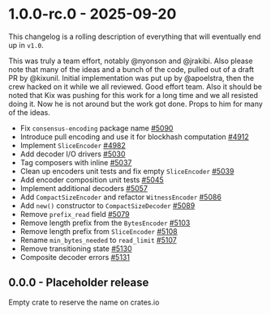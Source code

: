 # 1.0.0-rc.0 - 2025-09-20

This changelog is a rolling description of everything that will eventually end up in `v1.0`.

This was truly a team effort, notably @nyonson and @jrakibi. Also please note that many of the ideas
and a bunch of the code, pulled out of a draft PR by @kixunil. Initial implementation was put up by
@apoelstra, then the crew hacked on it while we all reviewed. Good effort team. Also it should be
noted that Kix was pushing for this work for a long time and we all resisted doing it. Now he is not
around but the work got done. Props to him for many of the ideas.

- Fix `consensus-encoding` package name [#5090](https://github.com/rust-bitcoin/rust-bitcoin/pull/5090)
- Introduce pull encoding and use it for blockhash computation [#4912](https://github.com/rust-bitcoin/rust-bitcoin/pull/4912)
- Implement `SliceEncoder` [#4982](https://github.com/rust-bitcoin/rust-bitcoin/pull/4982)
- Add decoder I/O drivers [#5030](https://github.com/rust-bitcoin/rust-bitcoin/pull/5030)
- Tag composers with inline [#5037](https://github.com/rust-bitcoin/rust-bitcoin/pull/5037)
- Clean up encoders unit tests and fix empty `SliceEncoder` [#5039](https://github.com/rust-bitcoin/rust-bitcoin/pull/5039)
- Add encoder composition unit tests [#5045](https://github.com/rust-bitcoin/rust-bitcoin/pull/5045)
- Implement additional decoders [#5057](https://github.com/rust-bitcoin/rust-bitcoin/pull/5057)
- Add `CompactSizeEncoder` and refactor `WitnessEncoder` [#5086](https://github.com/rust-bitcoin/rust-bitcoin/pull/5086)
- Add `new()` constructor to `CompactSizeDecoder` [#5089](https://github.com/rust-bitcoin/rust-bitcoin/pull/5089)
- Remove `prefix_read` field [#5079](https://github.com/rust-bitcoin/rust-bitcoin/pull/5079)
- Remove length prefix from the `BytesEncoder` [#5103](https://github.com/rust-bitcoin/rust-bitcoin/pull/5103)
- Remove length prefix from `SliceEncoder` [#5108](https://github.com/rust-bitcoin/rust-bitcoin/pull/5108)
- Rename `min_bytes_needed` to `read_limit` [#5107](https://github.com/rust-bitcoin/rust-bitcoin/pull/5107)
- Remove transitioning state [#5130](https://github.com/rust-bitcoin/rust-bitcoin/pull/5130)
- Composite decoder errors [#5131](https://github.com/rust-bitcoin/rust-bitcoin/pull/5131)

## 0.0.0 - Placeholder release

Empty crate to reserve the name on crates.io